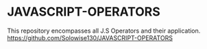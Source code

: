 # JAVASCRIPT-OPERATORS
This repository encompasses all J.S Operators and their application.
https://github.com/Solowise130/JAVASCRIPT-OPERATORS
